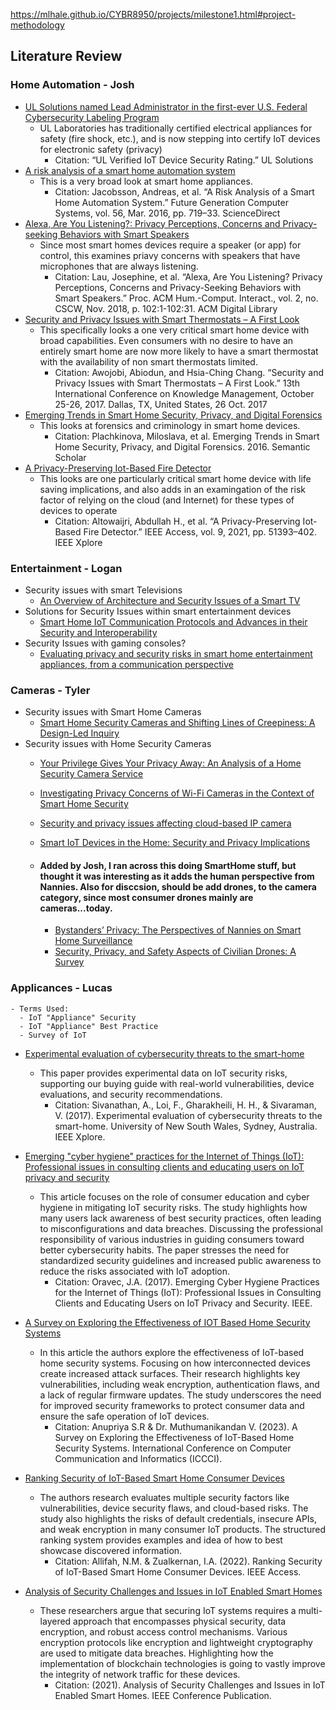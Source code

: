 https://mlhale.github.io/CYBR8950/projects/milestone1.html#project-methodology

## Literature Review

### Home Automation - Josh


- [UL Solutions named Lead Administrator in the first-ever U.S. Federal Cybersecurity Labeling Program](https://www.ul.com/services/ul-verified-iot-device-security-rating)
    - UL Laboratories has traditionally certified electrical appliances for safety (fire shock, etc.), and  is now stepping into certify IoT devices for electronic safety (privacy)
        - Citation: “UL Verified IoT Device Security Rating.” UL Solutions
- [A risk analysis of a smart home automation system](https://www.sciencedirect.com/science/article/abs/pii/S0167739X15002812)
    - This is a very broad look at smart home appliances.
        - Citation: Jacobsson, Andreas, et al. “A Risk Analysis of a Smart Home Automation System.” Future Generation Computer Systems, vol. 56, Mar. 2016, pp. 719–33. ScienceDirect
- [Alexa, Are You Listening?: Privacy Perceptions, Concerns and Privacy-seeking Behaviors with Smart Speakers](https://dl.acm.org/doi/abs/10.1145/3274371)
    - Since most smart homes devices require a speaker (or app) for control, this examines priavy concerns with speakers that have microphones that are always listening.
        - Citation: Lau, Josephine, et al. “Alexa, Are You Listening? Privacy Perceptions, Concerns and Privacy-Seeking Behaviors with Smart Speakers.” Proc. ACM Hum.-Comput. Interact., vol. 2, no. CSCW, Nov. 2018, p. 102:1-102:31. ACM Digital Library
- [Security and Privacy Issues with Smart Thermostats – A First Look](https://digital.library.unt.edu/ark:/67531/metadc1036560/)
    - This specifically looks a one very critical smart home device with broad capabilities.  Even consumers with no desire to have an entirely smart home are now more likely to have a smart thermostat with the availability of non smart thermostats limited.
        - Citation: Awojobi, Abiodun, and Hsia-Ching Chang. “Security and Privacy Issues with Smart Thermostats – A First Look.” 13th International Conference on Knowledge Management, October 25-26, 2017. Dallas, TX, United States, 26 Oct. 2017
- [Emerging Trends in Smart Home Security, Privacy, and Digital Forensics ](https://web.archive.org/web/20200323123821id_/https://aisel.aisnet.org/cgi/viewcontent.cgi?referer=&httpsredir=1&article=1434&context=amcis2016) 
    - This looks at forensics and criminology in smart home devices.
        - Citation: Plachkinova, Miloslava, et al. Emerging Trends in Smart Home Security, Privacy, and Digital Forensics. 2016. Semantic Scholar
- [A Privacy-Preserving Iot-Based Fire Detector](https://ieeexplore.ieee.org/abstract/document/9389543)
    - This looks are one particularly critical smart home device with life saving implications, and also adds in an examingation of the risk factor of relying on the cloud (and Internet) for these types of devices to operate
        - Citation: Altowaijri, Abdullah H., et al. “A Privacy-Preserving Iot-Based Fire Detector.” IEEE Access, vol. 9, 2021, pp. 51393–402. IEEE Xplore


### Entertainment - Logan
- Security issues with smart Televisions
  - [An Overview of Architecture and Security Issues of a Smart TV](https://ieeexplore-ieee-org.leo.lib.unomaha.edu/document/9488939)
- Solutions for Security Issues within smart entertainment devices
  - [Smart Home IoT Communication Protocols and Advances in their Security and Interoperability](https://ieeexplore-ieee-org.leo.lib.unomaha.edu/document/10339739)
- Security Issues with gaming consoles?
  - [Evaluating privacy and security risks in smart home entertainment appliances, from a communication perspective](https://www.diva-portal.org/smash/record.jsf?pid=diva2%3A1480238&dswid=4736)

### Cameras - Tyler
- Security issues with Smart Home Cameras
  - [Smart Home Security Cameras and Shifting Lines of Creepiness: A Design-Led Inquiry](https://dl-acm-org.leo.lib.unomaha.edu/doi/10.1145/3290605.3300275)  
- Security issues with Home Security Cameras
  - [Your Privilege Gives Your Privacy Away: An Analysis of a Home Security Camera Service](https://ieeexplore.ieee.org/abstract/document/9155516)
  - [Investigating Privacy Concerns of Wi-Fi Cameras in the Context of Smart Home Security](https://www.jsr.jofsr.org/index.php/path/article/view/2248)
  - [Security and privacy issues affecting cloud-based IP camera](https://ieeexplore.ieee.org/abstract/document/8249043)
  - [Smart IoT Devices in the Home: Security and Privacy Implications](https://ieeexplore.ieee.org/abstract/document/8371556)
 
  - #### Added by Josh, I ran across this doing SmartHome stuff, but thought it was interesting as it adds the human perspective from Nannies.  Also for disccsion, should be add drones, to the camera category, since most consumer drones mainly are cameras...today.
     - [Bystanders’ Privacy: The Perspectives of Nannies on Smart Home Surveillance](https://www.usenix.org/conference/foci20/presentation/bernd)
     - [Security, Privacy, and Safety Aspects of Civilian Drones: A Survey](https://dl.acm.org/doi/abs/10.1145/3001836)


 
### Applicances - Lucas
    - Terms Used:
      - IoT "Appliance" Security
      - IoT "Appliance" Best Practice
      - Survey of IoT        

  - [Experimental evaluation of cybersecurity threats to the smart-home](https://ieeexplore.ieee.org/document/8384143)  
      -  This paper provides experimental data on IoT security risks, supporting our buying guide with real-world vulnerabilities, device evaluations, and security recommendations.
          - Citation: Sivanathan, A., Loi, F., Gharakheili, H. H., & Sivaraman, V. (2017). Experimental evaluation of cybersecurity threats to the smart-home. University of New South Wales, Sydney, Australia. IEEE Xplore.

  - [Emerging "cyber hygiene" practices for the Internet of Things (IoT): Professional issues in consulting clients and educating users on IoT privacy and security](https://ieeexplore.ieee.org/document/8013965)
     - This article focuses on the role of consumer education and cyber hygiene in mitigating IoT security risks. The study highlights how many users lack awareness of best security practices, often leading to misconfigurations and data breaches. Discussing the professional responsibility of various industries in guiding consumers toward better cybersecurity habits. The paper stresses the need for standardized security guidelines and increased public awareness to reduce the risks associated with IoT adoption.
        - Citation: Oravec, J.A. (2017). Emerging Cyber Hygiene Practices for the Internet of Things (IoT): Professional Issues in Consulting Clients and Educating Users on IoT Privacy and Security. IEEE. 

  - [A Survey on Exploring the Effectiveness of IOT Based Home Security Systems](https://ieeexplore.ieee.org/document/10128178)
    - In this article the authors explore the effectiveness of IoT-based home security systems. Focusing on how interconnected devices create increased attack surfaces. Their research highlights key vulnerabilities, including weak encryption, authentication flaws, and a lack of regular firmware updates. The study underscores the need for improved security frameworks to protect consumer data and ensure the safe operation of IoT devices.
        - Citation: Anupriya S.R & Dr. Muthumanikandan V. (2023). A Survey on Exploring the Effectiveness of IoT-Based Home Security Systems. International Conference on Computer Communication and Informatics (ICCCI). 

  - [Ranking Security of IoT-Based Smart Home Consumer Devices](https://ieeexplore.ieee.org/document/9698229)
    - The authors research evaluates multiple security factors like vulnerabilities, device security flaws, and cloud-based risks. The study also highlights the risks of default credentials, insecure APIs, and weak encryption in many consumer IoT products. The structured ranking system provides examples and idea of how to best showcase discovered information. 
        - Citation: Allifah, N.M. & Zualkernan, I.A. (2022). Ranking Security of IoT-Based Smart Home Consumer Devices. IEEE Access. 
    
  - [Analysis of Security Challenges and Issues in IoT Enabled Smart Homes](https://ieeexplore.ieee.org/document/9683324)
    - These researchers argue that securing IoT systems requires a multi-layered approach that encompasses physical security, data encryption, and robust access control mechanisms. Various encryption protocols like encryption and lightweight cryptography are used to mitigate data breaches. Highlighting how the implementation of blockchain technologies is going to vastly improve the integrity of network traffic for these devices. 
        - Citation: (2021). Analysis of Security Challenges and Issues in IoT Enabled Smart Homes. IEEE Conference Publication.




